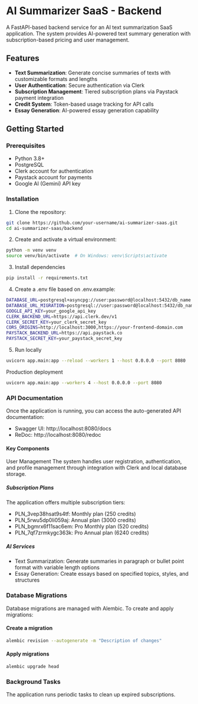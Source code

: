 # AI Summarizer SaaS - Backend

A FastAPI-based backend service for an AI text summarization SaaS application. The system provides AI-powered text summary generation with subscription-based pricing and user management.

## Features

- **Text Summarization**: Generate concise summaries of texts with customizable formats and lengths
- **User Authentication**: Secure authentication via Clerk
- **Subscription Management**: Tiered subscription plans via Paystack payment integration
- **Credit System**: Token-based usage tracking for API calls
- **Essay Generation**: AI-powered essay generation capability

## Getting Started

### Prerequisites

- Python 3.8+
- PostgreSQL
- Clerk account for authentication
- Paystack account for payments
- Google AI (Gemini) API key

### Installation

1. Clone the repository:
```bash
git clone https://github.com/your-username/ai-summarizer-saas.git
cd ai-summarizer-saas/backend
```

2. Create and activate a virtual environment:
```bash
python -m venv venv
source venv/bin/activate  # On Windows: venv\Scripts\activate
```

3. Install dependencies
```bash
pip install -r requirements.txt
```

4. Create a .env file based on .env.example:
```bash
DATABASE_URL=postgresql+asyncpg://user:password@localhost:5432/db_name
DATABASE_URL_MIGRATION=postgresql://user:password@localhost:5432/db_name
GOOGLE_API_KEY=your_google_api_key
CLERK_BACKEND_URL=https://api.clerk.dev/v1
CLERK_SECRET_KEY=your_clerk_secret_key
CORS_ORIGINS=http://localhost:3000,https://your-frontend-domain.com
PAYSTACK_BACKEND_URL=https://api.paystack.co
PAYSTACK_SECRET_KEY=your_paystack_secret_key
```

5. Run locally
```bash
uvicorn app.main:app --reload --workers 1 --host 0.0.0.0 --port 8080
```
Production deployment
```bash
uvicorn app.main:app --workers 4 --host 0.0.0.0 --port 8080
```

### API Documentation
Once the application is running, you can access the auto-generated API documentation:

- Swagger UI: http://localhost:8080/docs
- ReDoc: http://localhost:8080/redoc
#### Key Components
User Management
The system handles user registration, authentication, and profile management through integration with Clerk and local database storage.

##### Subscription Plans
The application offers multiple subscription tiers:

- PLN_3vep38hsat9s4tf: Monthly plan (250 credits)
- PLN_5rwu5dp0li059aj: Annual plan (3000 credits)
- PLN_bgmrx6f11sac6em: Pro Monthly plan (520 credits)
- PLN_7qf7zrmkygc363k: Pro Annual plan (6240 credits)

##### AI Services
- Text Summarization: Generate summaries in paragraph or bullet point format with variable length options
- Essay Generation: Create essays based on specified topics, styles, and structures


### Database Migrations
Database migrations are managed with Alembic. To create and apply migrations:

#### Create a migration
```bash
alembic revision --autogenerate -m "Description of changes"
```

#### Apply migrations
```bash
alembic upgrade head
```

### Background Tasks
The application runs periodic tasks to clean up expired subscriptions.